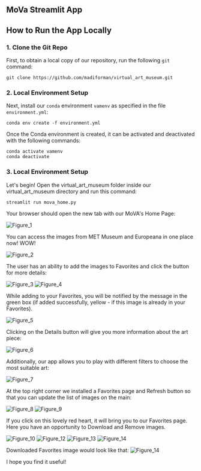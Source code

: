 ## MoVa Streamlit App

## How to Run the App Locally

[](#)

### 1\. Clone the Git Repo

[](#)

First, to obtain a local copy of our repository, run the following `git` command:

```shell
git clone https://github.com/madiforman/virtual_art_museum.git
```

[](#)

### 2\. Local Environment Setup

[](#)

Next, install our `conda` environment `vamenv` as specified in the file `environment.yml`:

```shell
conda env create -f environment.yml
```

Once the Conda environment is created, it can be activated and deactivated with the following commands:

```shell
conda activate vamenv
conda deactivate
```

[](#)

### 3\. Local Environment Setup

Let's begin! Open the virtual_art_museum folder inside our virtual_art_museum directory and run this command:

```shell
streamlit run mova_home.py
```
Your browser should open the new tab with our MoVA's Home Page:

![Figure_1](Screenshots/1.png)

You can access the images from MET Museum and Europeana in one place now! WOW!

![Figure_2](Screenshots/2.png)

The user has an ability to add the images to Favorites and click the button for more details:

![Figure_3](Screenshots/3.png)
![Figure_4](Screenshots/4.png)

While adding to your Favorites, you will be notified by the message in the green box (if added successfully, 
yellow - if this image is already in  your Favorites).

![Figure_5](Screenshots/5.png)

Clicking on the Details button will give you more information about the art piece:

![Figure_6](Screenshots/16.png)

Additionally, our app allows you to play with different filters to choose the most suitable art:

![Figure_7](Screenshots/7.png)

At the top right corner we installed a Favorites page and Refresh button so that you can update the list of images on the main:

![Figure_8](Screenshots/8.png)
![Figure_9](Screenshots/9.png)

If you click on this lovely red heart, it will bring you to our Favorites page. Here you have an opportunity to Download and Remove images.

![Figure_10](Screenshots/10.png)
![Figure_12](Screenshots/12.png)
![Figure_13](Screenshots/13.png)
![Figure_14](Screenshots/14.png)

Downloaded Favorites image would look like that:
![Figure_14](Screenshots/15.png)

I hope you find it useful!

